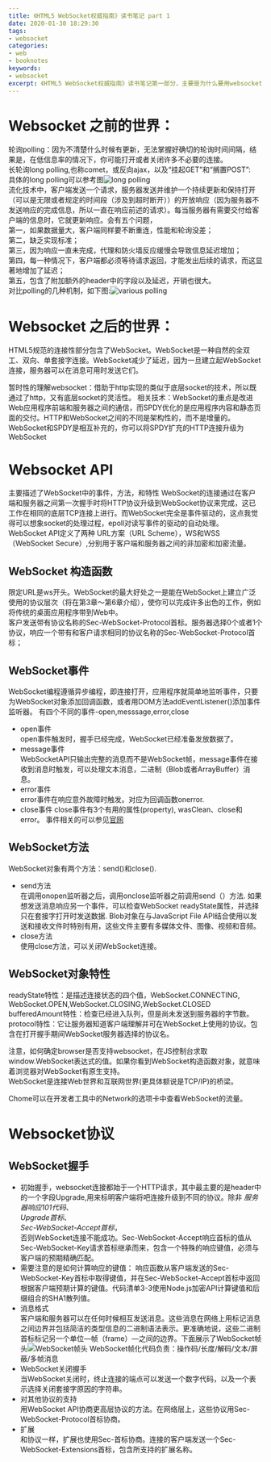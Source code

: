 ```yaml
---
title: 《HTML5 WebSocket权威指南》读书笔记 part 1
date: 2020-01-30 18:29:30
tags: 
- websocket
categories: 
- web 
- booknotes
keywords: 
- websocket
excerpt: 《HTML5 WebSocket权威指南》读书笔记第一部分，主要是为什么要用websocket，以及描述websocket是什么，后面部分都是实际应用例子，读完后若有必要再整理
---
```

# Websocket 之前的世界：
轮询polling：因为不清楚什么时候有更新，无法掌握好确切的轮询时间间隔，结果是，在低信息率的情况下，你可能打开或者关闭许多不必要的连接。  
长轮询long polling,也称comet，或反向ajax，以及“挂起GET”和“搁置POST”:  
具体的long polling可以参考图![long polling](https://camo.githubusercontent.com/ee4304f7d599f41425937f3f322e944f5ff4412a/687474703a2f2f7777772e706c616e74756d6c2e636f6d2f706c616e74756d6c2f70726f78793f666d743d737667267372633d68747470733a2f2f676973742e67697468756275736572636f6e74656e742e636f6d2f6c7563747275646561752f65346333383962306531363536343066646464302f7261772f)  
流化技术中，客户端发送一个请求，服务器发送并维护一个持续更新和保持打开（可以是无限或者规定的时间段（涉及到超时断开））的开放响应（因为服务器不发送响应的完成信息，所以一直在响应前述的请求）。每当服务器有需要交付给客户端的信息时，它就更新响应。会有五个问题，  
第一，如果数据量大，客户端同样要不断重连，性能和轮询没差；  
第二，缺乏实现标准；  
第三，因为响应一直未完成，代理和防火墙反应缓慢会导致信息延迟增加；  
第四，每一种情况下，客户端都必须等待请求返回，才能发出后续的请求，而这显著地增加了延迟；  
第五，包含了附加额外的header中的字段以及延迟，开销也很大。  
对比polling的几种机制，如下图:![various polling](http://blog.outsider.ne.kr/attach/1/1340436424.gif.pagespeed.ce._mFuj4R9Nb.gif)


# Websocket 之后的世界：
HTML5规范的连接性部分包含了WebSocket。WebSocket是一种自然的全双工、双向、单套接字连接。WebSocket减少了延迟，因为一旦建立起WebSocket连接，服务器可以在消息可用时发送它们。

暂时性的理解websocket：借助于http实现的类似于底层socket的技术，所以既通过了http，又有底层socket的灵活性。
相关技术：WebSocket的重点是改进Web应用程序前端和服务器之间的通信，而SPDY优化的是应用程序内容和静态页面的交付。HTTP和WebSocket之间的不同是架构性的，而不是增量的。
WebSocket和SPDY是相互补充的，你可以将SPDY扩充的HTTP连接升级为WebSocket  

# Websocket API
主要描述了WebSocket中的事件，方法，和特性
WebSocket的连接通过在客户端和服务器之间第一次握手时将HTTP协议升级到WebSocket协议来完成，这已工作在相同的底层TCP连接上进行。而WebSocket完全是事件驱动的，这点我觉得可以想象socket的处理过程，epoll对读写事件的驱动的自动处理。  
WebSocket API定义了两种 URL方案（URL Scheme），WS和WSS（WebSocket Secure）,分别用于客户端和服务器之间的非加密和加密流量。  
## WebSocket 构造函数  
限定URL是ws开头。WebSocket的最大好处之一是能在WebSocket上建立广泛使用的协议层次（将在第3章～第6章介绍），使你可以完成许多出色的工作，例如将传统的桌面应用程序带到Web中。  
客户发送带有协议名称的Sec-WebSocket-Protocol首标。服务器选择0个或者1个协议，响应一个带有和客户请求相同的协议名称的Sec-WebSocket-Protocol首标；  

## WebSocket事件  
WebSocket编程遵循异步编程，即连接打开，应用程序就简单地监听事件，只要为WebSocket对象添加回调函数，或者用DOM方法addEventListener()添加事件监听器。
有四个不同的事件-open,messsage,error,close  
 + open事件  
 open事件触发时，握手已经完成，WebSocket已经准备发放数据了。  
 + message事件  
 WebSocketAPI只输出完整的消息而不是WebSocket帧，message事件在接收到消息时触发，可以处理文本消息，二进制（Blob或者ArrayBuffer）消息。
 + error事件  
 error事件在响应意外故障时触发。对应为回调函数onerror.
 + close事件
close事件有3个有用的属性(property), wasClean、close和error。
事件相关的可以参见[官网](http://www.w3.org/TR/websockets/) 


## WebSocket方法
WebSocket对象有两个方法：send()和close().
+ send方法  
在调用onopen监听器之后，调用onclose监听器之前调用send（）方法.
如果想发送消息响应另一个事件，可以检查WebSocket readyState属性，并选择只在套接字打开时发送数据.
Blob对象在与JavaScript File API结合使用以发送和接收文件时特别有用，这些文件主要有多媒体文件、图像、视频和音频。
+ close方法  
使用close方法，可以关闭WebSocket连接。

## WebSocket对象特性  
readyState特性：是描述连接状态的四个值，WebSocket.CONNECTING, WebSocket.OPEN,WebSocket.CLOSING,WebSocket.CLOSED   
bufferedAmount特性：检查已经进入队列，但是尚未发送到服务器的字节数。
protocol特性：它让服务器知道客户端理解并可在WebSocket上使用的协议。包含在打开握手期间WebSocket服务器选择的协议名。

注意，如何确定browser是否支持websocket，在JS控制台求取window.WebSocket表达式的值。如果你看到WebSocket构造函数对象，就意味着浏览器对WebSocket有原生支持。  
WebSocket是连接Web世界和互联网世界(更具体额说是TCP/IP)的桥梁。

Chome可以在开发者工具中的Network的选项卡中查看WebSocket的流量。

# Websocket协议  
## WebSocket握手  
+ 初始握手，websocket连接都始于一个HTTP请求，其中最主要的是header中的一个字段Upgrade,用来标明客户端将吧连接升级到不同的协议。除非
*服务器响应101代码*、  
*Upgrade首标*、  
*Sec-WebSocket-Accept首标*，  
否则WebSocket连接不能成功。Sec-WebSocket-Accept响应首标的值从Sec-WebSocket-Key请求首标继承而来，包含一个特殊的响应键值，必须与客户端的预期精确匹配。
+ 需要注意的是如何计算响应的键值：
响应函数从客户端发送的Sec-WebSocket-Key首标中取得键值，并在Sec-WebSocket-Accept首标中返回根据客户端预期计算的键值。代码清单3-3使用Node.js加密API计算键值和后缀组合的SHA1散列值。
+ 消息格式  
客户端和服务器可以在任何时候相互发送消息。这些消息在网络上用标记消息之间边界并包括简洁的类型信息的二进制语法表示。更准确地说，这些二进制首标标记另一个单位—帧（frame）—之间的边界。下面展示了WebSocket帧头![WebSocket帧头](https://i.niupic.com/images/2020/01/30/6maz.png)
WebSocket帧化代码负责：操作码/长度/解码/文本/屏蔽/多帧消息
+ WebSocket关闭握手  
当WebSocket关闭时，终止连接的端点可以发送一个数字代码，以及一个表示选择关闭套接字原因的字符串。
+ 对其他协议的支持  
用WebSocket API协商更高层协议的方法。在网络层上，这些协议用Sec-WebSocket-Protocol首标协商。
+ 扩展  
和协议一样，扩展也使用Sec-首标协商。连接的客户端发送一个Sec-WebSocket-Extensions首标，包含所支持的扩展名称。
